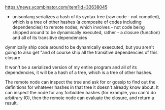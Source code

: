 https://news.ycombinator.com/item?id=33638045

- unisonlang serializes a hash of its syntax tree (raw code - not compiled), which is a tree of other hashes (a composite of codes including dependencies) to remote nodes, which involves - not code being shipped around to be dynamically executed, rather - a closure (function) and all of its transitive dependencies 

dynmically ship code around to be dynamically exeecuted, but you aren't going to also get "and of course ship all the transitive dependencies of this closure

It won't be a serialized version of my entire program and all of its dependencies, it will be a hash of a tree, which is a tree of other hashes.

The remote node can inspect the tree and ask for or gossip to find out the definitions for whatever hashes in that tree it doesn't already know about. It can inspect the node for any forbidden hashes (for example, you can'd do arbitrary IO), then the remote node can evaluate the closure, and return a result.